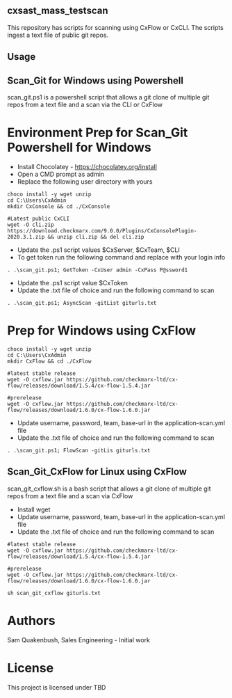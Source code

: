 ## cxsast_mass_testscan
This repository has scripts for scanning using CxFlow or CxCLI.  The scripts ingest a text file of public git repos.

## Usage 

## Scan_Git for Windows using Powershell
scan_git.ps1 is a powershell script that allows a git clone of multiple git repos from a text file and a scan via the CLI or CxFlow
 

# Environment Prep for Scan_Git Powershell for Windows

* Install Chocolatey - https://chocolatey.org/install
* Open a CMD prompt as admin
* Replace the following user directory with yours

```
choco install -y wget unzip
cd C:\Users\CxAdmin
mkdir CxConsole && cd ./CxConsole

#Latest public CxCLI
wget -O cli.zip https://download.checkmarx.com/9.0.0/Plugins/CxConsolePlugin-2020.3.1.zip && unzip cli.zip && del cli.zip

```
* Update the .ps1 script values $CxServer, $CxTeam, $CLI  
* To get token run the following command and replace with your login info
```
. .\scan_git.ps1; GetToken -CxUser admin -CxPass P@ssword1
```

* Update the .ps1 script value $CxToken
* Update the .txt file of choice and run the following command to scan 

```
. .\scan_git.ps1; AsyncScan -gitList giturls.txt
```
# Prep for Windows using CxFlow
```
choco install -y wget unzip
cd C:\Users\CxAdmin
mkdir CxFlow && cd ./CxFlow

#latest stable release
wget -O cxflow.jar https://github.com/checkmarx-ltd/cx-flow/releases/download/1.5.4/cx-flow-1.5.4.jar

#prerelease
wget -O cxflow.jar https://github.com/checkmarx-ltd/cx-flow/releases/download/1.6.0/cx-flow-1.6.0.jar

```
* Update username, password, team, base-url in the application-scan.yml file 
* Update the .txt file of choice and run the following command to scan 

```
. .\scan_git.ps1; FlowScan -gitLis giturls.txt
```

## Scan_Git_CxFlow for Linux using CxFlow
scan_git_cxflow.sh is a bash script that allows a git clone of multiple git repos from a text file and a scan via CxFlow 

* Install wget 
* Update username, password, team, base-url in the application-scan.yml file 
* Update the .txt file of choice and run the following command to scan

```
#latest stable release
wget -O cxflow.jar https://github.com/checkmarx-ltd/cx-flow/releases/download/1.5.4/cx-flow-1.5.4.jar

#prerelease
wget -O cxflow.jar https://github.com/checkmarx-ltd/cx-flow/releases/download/1.6.0/cx-flow-1.6.0.jar

sh scan_git_cxflow giturls.txt
```

# Authors
Sam Quakenbush, Sales Engineering - Initial work

# License
This project is licensed under TBD

